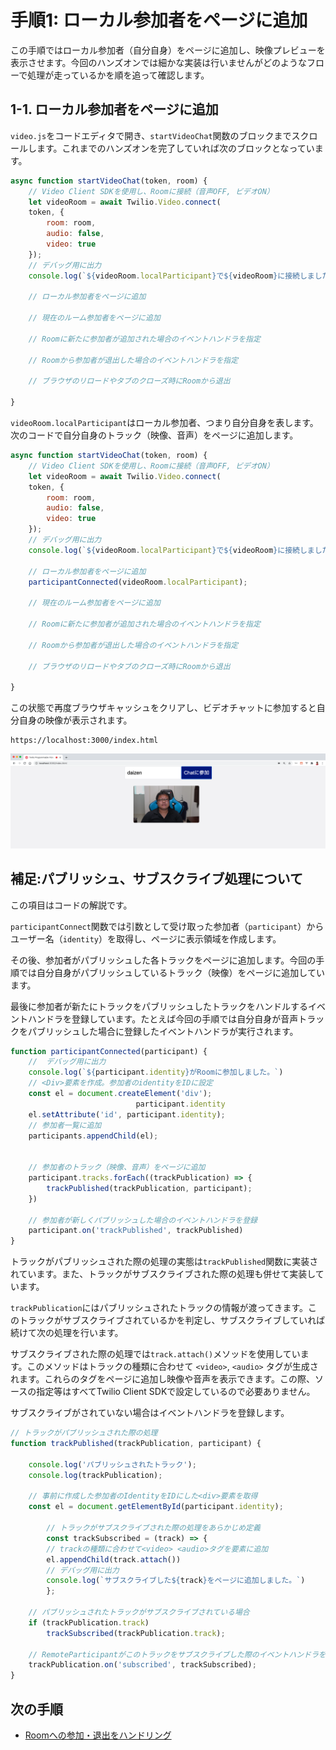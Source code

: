 # 手順1: ローカル参加者をページに追加

この手順ではローカル参加者（自分自身）をページに追加し、映像プレビューを表示させます。今回のハンズオンでは細かな実装は行いませんがどのようなフローで処理が走っているかを順を追って確認します。

## 1-1. ローカル参加者をページに追加

`video.js`をコードエディタで開き、`startVideoChat`関数のブロックまでスクロールします。これまでのハンズオンを完了していれば次のブロックとなっています。

```js
async function startVideoChat(token, room) {
    // Video Client SDKを使用し、Roomに接続（音声OFF, ビデオON）
    let videoRoom = await Twilio.Video.connect(
    token, {
        room: room,
        audio: false,
        video: true
    });
    // デバッグ用に出力
    console.log(`${videoRoom.localParticipant}で${videoRoom}に接続しました`);

    // ローカル参加者をページに追加

    // 現在のルーム参加者をページに追加
    
    // Roomに新たに参加者が追加された場合のイベントハンドラを指定
    
    // Roomから参加者が退出した場合のイベントハンドラを指定
    
    // ブラウザのリロードやタブのクローズ時にRoomから退出

}
```

`videoRoom.localParticipant`はローカル参加者、つまり自分自身を表します。
次のコードで自分自身のトラック（映像、音声）をページに追加します。

```js
async function startVideoChat(token, room) {
    // Video Client SDKを使用し、Roomに接続（音声OFF, ビデオON）
    let videoRoom = await Twilio.Video.connect(
    token, {
        room: room,
        audio: false,
        video: true
    });
    // デバッグ用に出力
    console.log(`${videoRoom.localParticipant}で${videoRoom}に接続しました`);

    // ローカル参加者をページに追加
    participantConnected(videoRoom.localParticipant);

    // 現在のルーム参加者をページに追加

    // Roomに新たに参加者が追加された場合のイベントハンドラを指定
    
    // Roomから参加者が退出した場合のイベントハンドラを指定
    
    // ブラウザのリロードやタブのクローズ時にRoomから退出

}
```

この状態で再度ブラウザキャッシュをクリアし、ビデオチャットに参加すると自分自身の映像が表示されます。

```
https://localhost:3000/index.html
```

![ローカル参加者を追加](../assets/04-add-local-participants.png)


## 補足:パブリッシュ、サブスクライブ処理について

この項目はコードの解説です。

`participantConnect`関数では引数として受け取った参加者（`participant`）からユーザー名（`identity`）を取得し、ページに表示領域を作成します。

その後、参加者がパブリッシュした各トラックをページに追加します。今回の手順では自分自身がパブリッシュしているトラック（映像）をページに追加しています。

 最後に参加者が新たにトラックをパブリッシュしたトラックをハンドルするイベントハンドラを登録しています。たとえば今回の手順では自分自身が音声トラックをパブリッシュした場合に登録したイベントハンドラが実行されます。

```js
function participantConnected(participant) {
    //  デバッグ用に出力
    console.log(`${participant.identity}がRoomに参加しました。`)
    // <Div>要素を作成。参加者のidentityをIDに設定
    const el = document.createElement('div');
                            participant.identity
    el.setAttribute('id', participant.identity);
    // 参加者一覧に追加
    participants.appendChild(el);


    // 参加者のトラック（映像、音声）をページに追加
    participant.tracks.forEach((trackPublication) => {
        trackPublished(trackPublication, participant);
    })

    // 参加者が新しくパブリッシュした場合のイベントハンドラを登録
    participant.on('trackPublished', trackPublished)
}
```

トラックがパブリッシュされた際の処理の実態は`trackPublished`関数に実装されています。また、トラックがサブスクライブされた際の処理も併せて実装しています。

`trackPublication`にはパブリッシュされたトラックの情報が渡ってきます。このトラックがサブスクライブされているかを判定し、サブスクライブしていれば続けて次の処理を行います。

サブスクライブされた際の処理では`track.attach()`メソッドを使用しています。このメソッドはトラックの種類に合わせて `<video>`, `<audio>` タグが生成されます。これらのタグをページに追加し映像や音声を表示できます。この際、ソースの指定等はすべてTwilio Client SDKで設定しているので必要ありません。

サブスクライブがされていない場合はイベントハンドラを登録します。

```js
// トラックがパブリッシュされた際の処理
function trackPublished(trackPublication, participant) {

    console.log('パブリッシュされたトラック');
    console.log(trackPublication);

    // 事前に作成した参加者のIdentityをIDにした<div>要素を取得
    const el = document.getElementById(participant.identity);

        // トラックがサブスクライブされた際の処理をあらかじめ定義
        const trackSubscribed = (track) => {
        // trackの種類に合わせて<video> <audio>タグを要素に追加
        el.appendChild(track.attach())
        // デバッグ用に出力
        console.log(`サブスクライブした${track}をページに追加しました。`)
        };

    // パブリッシュされたトラックがサブスクライブされている場合
    if (trackPublication.track)
        trackSubscribed(trackPublication.track);
    
    // RemoteParticipantがこのトラックをサブスクライブした際のイベントハンドラを登録
    trackPublication.on('subscribed', trackSubscribed);
}
```

## 次の手順

- [Roomへの参加・退出をハンドリング](02-Handle-Join-Leave-Participant.md)